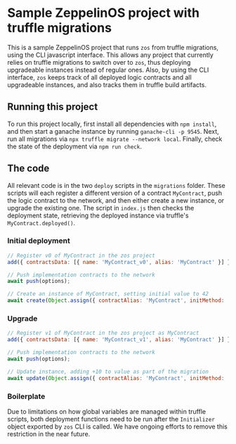 # Sample ZeppelinOS project with truffle migrations

This is a sample ZeppelinOS project that runs `zos` from truffle migrations, using the CLI javascript interface. This allows any project that currently relies on truffle migrations to switch over to `zos`, thus deploying upgradeable instances instead of regular ones. Also, by using the CLI interface, `zos` keeps track of all deployed logic contracts and all upgradeable instances, and also tracks them in truffle build artifacts.

## Running this project

To run this project locally, first install all dependencies with `npm install`, and then start a ganache instance by running `ganache-cli -p 9545`. Next, run all migrations via `npx truffle migrate --network local`. Finally, check the state of the deployment via `npm run check`.

## The code

All relevant code is in the two `deploy` scripts in the `migrations` folder. These scripts will each register a different version of a contract `MyContract`, push the logic contract to the network, and then either create a new instance, or upgrade the existing one. The script in `index.js` then checks the deployment state, retrieving the deployed instance via truffle's `MyContract.deployed()`.

### Initial deployment

```js
// Register v0 of MyContract in the zos project
add({ contractsData: [{ name: 'MyContract_v0', alias: 'MyContract' }] });

// Push implementation contracts to the network
await push(options);

// Create an instance of MyContract, setting initial value to 42
await create(Object.assign({ contractAlias: 'MyContract', initMethod: 'initialize', initArgs: [42] }, options));
```

### Upgrade

```js
// Register v1 of MyContract in the zos project as MyContract
add({ contractsData: [{ name: 'MyContract_v1', alias: 'MyContract' }] });

// Push implementation contracts to the network
await push(options);

// Update instance, adding +10 to value as part of the migration
await update(Object.assign({ contractAlias: 'MyContract', initMethod: 'add', initArgs: [10] }, options));
```

### Boilerplate

Due to limitations on how global variables are managed within truffle scripts, both deployment functions need to be run after the `Initializer` object exported by `zos` CLI is called. We have ongoing efforts to remove this restriction in the near future.
